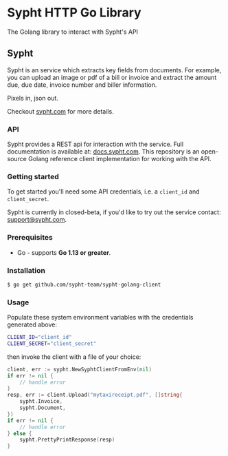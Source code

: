 # Sypht HTTP Go Library

The Golang library to interact with Sypht's API

## Sypht

Sypht is an service which extracts key fields from documents. For example, you can upload an image or pdf of a bill or invoice and extract the amount due, due date, invoice number and biller information.

Pixels in, json out.

Checkout [sypht.com](https://sypht.com) for more details.

### API

Sypht provides a REST api for interaction with the service. Full documentation is available at: [docs.sypht.com](https://docs.sypht.com/).
This repository is an open-source Golang reference client implementation for working with the API.


### Getting started

To get started you'll need some API credentials, i.e. a `client_id` and `client_secret`.

Sypht is currently in closed-beta, if you'd like to try out the service contact: [support@sypht.com](mailto://support@sypht.com).

### Prerequisites

* Go - supports **Go 1.13 or greater**.

### Installation

```sh
$ go get github.com/sypht-team/sypht-golang-client
```


### Usage
Populate these system environment variables with the credentials generated above:

```Bash
CLIENT_ID="client_id"
CLIENT_SECRET="client_secret"
```

then invoke the client with a file of your choice:
```go
client, err := sypht.NewSyphtClientFromEnv(nil)
if err != nil {
    // handle error
}
resp, err := client.Upload("mytaxireceipt.pdf", []string{
	sypht.Invoice,
	sypht.Document,
})
if err != nil {
	// handle error
} else {
	sypht.PrettyPrintResponse(resp)
}
```


